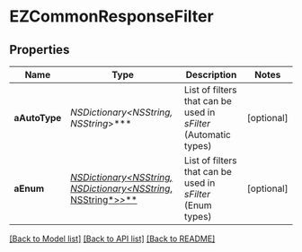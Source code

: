 # EZCommonResponseFilter

## Properties
Name | Type | Description | Notes
------------ | ------------- | ------------- | -------------
**aAutoType** | **NSDictionary&lt;NSString*, NSString*&gt;*** | List of filters that can be used in *sFilter* (Automatic types) | [optional] 
**aEnum** | [**NSDictionary&lt;NSString*, NSDictionary&lt;NSString*, NSString*&gt;*&gt;***](NSDictionary.md) | List of filters that can be used in *sFilter* (Enum types) | [optional] 

[[Back to Model list]](../README.md#documentation-for-models) [[Back to API list]](../README.md#documentation-for-api-endpoints) [[Back to README]](../README.md)


